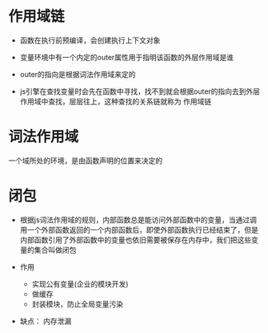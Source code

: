 # 作用域链
- 函数在执行前预编译，会创建执行上下文对象
- 变量环境中有一个内定的outer属性用于指明该函数的外层作用域是谁
- outer的指向是根据词法作用域来定的

- js引擎在查找变量时会先在函数中寻找，找不到就会根据outer的指向去到外层作用域中查找，层层往上，这种查找的关系链就称为 作用域链

# 词法作用域
一个域所处的环境，是由函数声明的位置来决定的

# 闭包
- 根据js词法作用域的规则，内部函数总是能访问外部函数中的变量，当通过调用一个外部函数返回的一个内部函数后，即使外部函数执行已经结束了，但是内部函数引用了外部函数中的变量也依旧需要被保存在内存中，我们把这些变量的集合叫做闭包

- 作用
    - 实现公有变量(企业的模块开发)
    - 做缓存
    - 封装模块，防止全局变量污染
    
- 缺点：
    内存泄漏